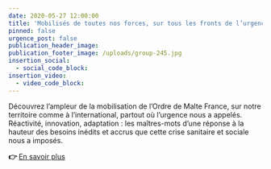 ```yaml
---
date: 2020-05-27 12:00:00
title: 'Mobilisés de toutes nos forces, sur tous les fronts de l’urgence !'
pinned: false
urgence_post: false
publication_header_image:
publication_footer_image: /uploads/group-245.jpg
insertion_social:
  - social_code_block:
insertion_video:
  - video_code_block:
---
```


D&eacute;couvrez l’ampleur de la mobilisation de l’Ordre de Malte France, sur notre territoire comme &agrave; l’international, partout o&ugrave; l’urgence nous a appel&eacute;s. R&eacute;activit&eacute;, innovation, adaptation : les ma&icirc;tres-mots d’une r&eacute;ponse &agrave; la hauteur des besoins in&eacute;dits et accrus que cette crise sanitaire et sociale nous a impos&eacute;s.

**👉&nbsp;**[En savoir plus](https://covid19.ordredemaltefrance.org/newsletter1.html)
